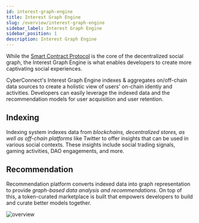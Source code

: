 ```yaml
---
id: interest-graph-engine
title: Interest Graph Engine
slug: /overview/interest-graph-engine
sidebar_label: Interest Graph Engine
sidebar_position: 1
description: Interest Graph Engine
---
```


While the [Smart Contract Protocol](/overview/smart-contract-protocol) is the core of the decentralized social graph, the Interest Graph Engine is what enables developers to create more captivating social experiences.

CyberConnect's Interest Graph Engine indexes & aggregates on/off-chain data sources to create a holistic view of users' on-chain identiy and activities. Developers can easily leverage the indexed data and the recommendation models for user acquisition and user retention.

## Indexing 

Indexing system indexes data from _blockchains, decentralized stores, as well as off-chain platforms_ like Twitter to offer insights that can be used in various social contexts. These insights include social trading signals, gaming activities, DAO engagements, and more.

## Recommendation

Recommendation platform converts indexed data into graph representation to provide _graph-based data analysis and recommendations_. On top of this, a token-curated marketplace is built that empowers developers to build and curate better models together.

![overview](/img/v2/overview.png)
